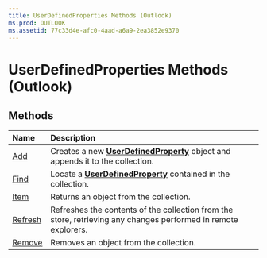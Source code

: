 ```yaml
---
title: UserDefinedProperties Methods (Outlook)
ms.prod: OUTLOOK
ms.assetid: 77c33d4e-afc0-4aad-a6a9-2ea3852e9370
---
```



# UserDefinedProperties Methods (Outlook)

## Methods



|**Name**|**Description**|
|:-----|:-----|
|[Add](userdefinedproperties-add-method-outlook.md)|Creates a new  **[UserDefinedProperty](userdefinedproperty-object-outlook.md)** object and appends it to the collection.|
|[Find](userdefinedproperties-find-method-outlook.md)|Locate a  **[UserDefinedProperty](userdefinedproperty-object-outlook.md)** contained in the collection.|
|[Item](userdefinedproperties-item-method-outlook.md)|Returns an object from the collection.|
|[Refresh](userdefinedproperties-refresh-method-outlook.md)|Refreshes the contents of the collection from the store, retrieving any changes performed in remote explorers.|
|[Remove](userdefinedproperties-remove-method-outlook.md)|Removes an object from the collection.|

